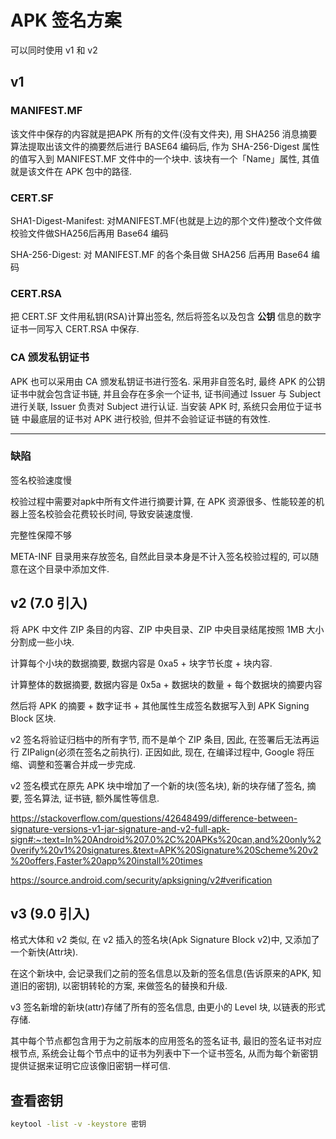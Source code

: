 
# APK 签名方案

可以同时使用 v1 和 v2

## v1

### MANIFEST.MF

该文件中保存的内容就是把APK 所有的文件(没有文件夹), 用 SHA256 消息摘要算法提取出该文件的摘要然后进行 BASE64 编码后, 作为 SHA-256-Digest 属性的值写入到 MANIFEST.MF 文件中的一个块中. 该块有一个「Name」属性,  其值就是该文件在 APK 包中的路径.

### CERT.SF

SHA1-Digest-Manifest: 对MANIFEST.MF(也就是上边的那个文件)整改个文件做校验文件做SHA256后再用 Base64 编码

SHA-256-Digest: 对 MANIFEST.MF 的各个条目做 SHA256 后再用 Base64 编码

### CERT.RSA

把 CERT.SF 文件用私钥(RSA)计算出签名, 然后将签名以及包含 __公钥__ 信息的数字证书一同写入 CERT.RSA 中保存.

### CA 颁发私钥证书

APK 也可以采用由 CA 颁发私钥证书进行签名. 采用非自签名时, 最终 APK 的公钥证书中就会包含证书链, 并且会存在多余一个证书, 证书间通过 Issuer 与 Subject进行关联, Issuer 负责对 Subject 进行认证. 当安装 APK 时, 系统只会用位于证书链 中最底层的证书对 APK 进行校验, 但并不会验证证书链的有效性.

------------------------------

### 缺陷

签名校验速度慢

校验过程中需要对apk中所有文件进行摘要计算, 在 APK 资源很多、性能较差的机器上签名校验会花费较长时间, 导致安装速度慢.

完整性保障不够

META-INF 目录用来存放签名, 自然此目录本身是不计入签名校验过程的, 可以随意在这个目录中添加文件.

## v2 (7.0 引入)

将 APK 中文件 ZIP 条目的内容、ZIP 中央目录、ZIP 中央目录结尾按照 1MB 大小分割成一些小块.

计算每个小块的数据摘要, 数据内容是 0xa5 + 块字节长度 + 块内容.

计算整体的数据摘要, 数据内容是 0x5a + 数据块的数量 + 每个数据块的摘要内容

然后将 APK 的摘要 + 数字证书 + 其他属性生成签名数据写入到 APK Signing Block 区块.

v2 签名将验证归档中的所有字节, 而不是单个 ZIP 条目, 因此, 在签署后无法再运行 ZIPalign(必须在签名之前执行). 正因如此, 现在, 在编译过程中, Google 将压缩、调整和签署合并成一步完成.

v2 签名模式在原先 APK 块中增加了一个新的块(签名块), 新的块存储了签名, 摘要, 签名算法, 证书链, 额外属性等信息.

<https://stackoverflow.com/questions/42648499/difference-between-signature-versions-v1-jar-signature-and-v2-full-apk-sign#:~:text=In%20Android%207.0%2C%20APKs%20can,and%20only%20verify%20v1%20signatures.&text=APK%20Signature%20Scheme%20v2%20offers,Faster%20app%20install%20times>

<https://source.android.com/security/apksigning/v2#verification>

## v3 (9.0 引入)

格式大体和 v2 类似, 在 v2 插入的签名块(Apk Signature Block v2)中, 又添加了一个新快(Attr块).

在这个新块中, 会记录我们之前的签名信息以及新的签名信息(告诉原来的APK, 知道旧的密钥), 以密钥转轮的方案, 来做签名的替换和升级.

v3 签名新增的新块(attr)存储了所有的签名信息, 由更小的 Level 块, 以链表的形式存储.

其中每个节点都包含用于为之前版本的应用签名的签名证书, 最旧的签名证书对应根节点, 系统会让每个节点中的证书为列表中下一个证书签名, 从而为每个新密钥提供证据来证明它应该像旧密钥一样可信.

## 查看密钥

```sh
keytool -list -v -keystore 密钥
```
